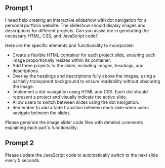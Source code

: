 ## Prompt 1

I need help creating an interactive slideshow with dot navigation
for a personal portfolio website. The slideshow should display images
and descriptions for different projects. Can you assist me in generating
the necessary HTML, CSS, and JavaScript code?

Here are the specific elements and functionality to incorporate:

-   Create a flexible HTML container for each project slide,
    ensuring each image proportionally resizes within its container.
-   Add three projects to the slider, including images, headings,
    and descriptions.
-   Overlay the headings and descriptions fully above the images,
    using a partially transparent background to ensure readability
    without obscuring the image.
-   Implement a dot navigation using HTML and CSS. Each dot should
    represent a project and visually indicate the active slide.
-   Allow users to switch between slides using the dot navigation.
-   Remember to add a fade transition between each slide when
    users navigate between the slides.

Please generate the image slider code files with detailed comments
explaining each part's functionality.

## Prompt 2

Please update the JavaScript code to automatically switch to the next slide every 5 seconds.
